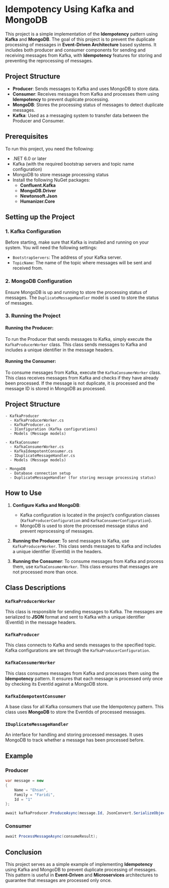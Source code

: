 
# Idempotency Using Kafka and MongoDB

This project is a simple implementation of the **Idempotency** pattern using **Kafka** and **MongoDB**. The goal of this project is to prevent the duplicate processing of messages in **Event-Driven Architecture** based systems. It includes both producer and consumer components for sending and receiving messages from Kafka, with **Idempotency** features for storing and preventing the reprocessing of messages.

## Project Structure

- **Producer**: Sends messages to Kafka and uses MongoDB to store data.
- **Consumer**: Receives messages from Kafka and processes them using **Idempotency** to prevent duplicate processing.
- **MongoDB**: Stores the processing status of messages to detect duplicate messages.
- **Kafka**: Used as a messaging system to transfer data between the Producer and Consumer.

## Prerequisites

To run this project, you need the following:

- .NET 6.0 or later
- Kafka (with the required bootstrap servers and topic name configuration)
- MongoDB to store message processing status
- Install the following NuGet packages:
  - **Confluent.Kafka**
  - **MongoDB.Driver**
  - **Newtonsoft.Json**
  - **Humanizer.Core**

## Setting up the Project

### 1. Kafka Configuration

Before starting, make sure that Kafka is installed and running on your system. You will need the following settings:
- `BootstrapServers`: The address of your Kafka server.
- `TopicName`: The name of the topic where messages will be sent and received from.

### 2. MongoDB Configuration

Ensure MongoDB is up and running to store the processing status of messages. The `DuplicateMessageHandler` model is used to store the status of messages.

### 3. Running the Project

#### Running the Producer:
To run the Producer that sends messages to Kafka, simply execute the `KafkaProducerWorker` class. This class sends messages to Kafka and includes a unique identifier in the message headers.

#### Running the Consumer:
To consume messages from Kafka, execute the `KafkaConsumerWorker` class. This class receives messages from Kafka and checks if they have already been processed. If the message is not duplicate, it is processed and the message ID is stored in MongoDB as processed.

## Project Structure

```
- KafkaProducer
  - KafkaProducerWorker.cs
  - KafkaProducer.cs
  - IConfiguration (Kafka configurations)
  - Models (Message models)

- KafkaConsumer
  - KafkaConsumerWorker.cs
  - KafkaIdempotentConsumer.cs
  - IDuplicateMessageHandler.cs
  - Models (Message models)

- MongoDB
  - Database connection setup
  - DuplicateMessageHandler (for storing message processing status)
```

## How to Use

1. **Configure Kafka and MongoDB**: 
   - Kafka configuration is located in the project’s configuration classes (`KafkaProducerConfiguration` and `KafkaConsumerConfiguration`).
   - MongoDB is used to store the processed message status and prevent reprocessing of messages.

2. **Running the Producer**: 
   To send messages to Kafka, use `KafkaProducerWorker`. This class sends messages to Kafka and includes a unique identifier (EventId) in the headers.

3. **Running the Consumer**: 
   To consume messages from Kafka and process them, use `KafkaConsumerWorker`. This class ensures that messages are not processed more than once.

## Class Descriptions

### `KafkaProducerWorker`
This class is responsible for sending messages to Kafka. The messages are serialized to **JSON** format and sent to Kafka with a unique identifier (EventId) in the message headers.

### `KafkaProducer`
This class connects to Kafka and sends messages to the specified topic. Kafka configurations are set through the `KafkaProducerConfiguration`.

### `KafkaConsumerWorker`
This class consumes messages from Kafka and processes them using the **Idempotency** pattern. It ensures that each message is processed only once by checking its EventId against a MongoDB store.

### `KafkaIdempotentConsumer`
A base class for all Kafka consumers that use the Idempotency pattern. This class uses **MongoDB** to store the EventIds of processed messages.

### `IDuplicateMessageHandler`
An interface for handling and storing processed messages. It uses MongoDB to track whether a message has been processed before.

## Example

### Producer

```csharp
var message = new
{
    Name = "Ehsan",
    Family = "Faridi",
    Id = "1"
};

await kafkaProducer.ProduceAsync(message.Id, JsonConvert.SerializeObject(message), message.Id, cancellationToken);
```

### Consumer

```csharp
await ProcessMessageAsync(consumeResult);
```

## Conclusion

This project serves as a simple example of implementing **Idempotency** using Kafka and MongoDB to prevent duplicate processing of messages. This pattern is useful in **Event-Driven** and **Microservices** architectures to guarantee that messages are processed only once.
